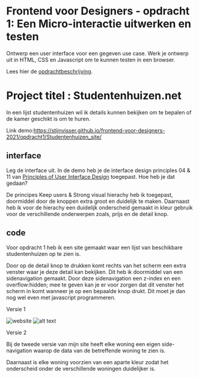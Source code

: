 # Frontend voor Designers - opdracht 1: Een Micro-interactie uitwerken en testen

Ontwerp een user interface voor een gegeven use case. Werk je ontwerp uit in HTML, CSS en Javascript om te kunnen testen in een browser.

Lees hier de [opdrachtbeschrijving](./opdrachtbeschrijving.md).


# Project titel : Studentenhuizen.net

In een lijst studentenhuizen wil ik details kunnen bekijken om 
te bepalen of de kamer geschikt is om te huren.

Link demo:https://stijnvisser.github.io/frontend-voor-designers-2021/opdracht1/Studentenhuizen_site/

## interface
Leg de interface uit. In de demo heb je de interface design principles 04 & 11 van [Principles of User Interface Design](http://bokardo.com/principles-of-user-interface-design/) toegepast. Hoe heb je dat gedaan?

De principes Keep users & Strong visual hierachy heb ik toegepast, doormiddel door de knoppen extra groot en duidelijk te maken.
Daarnaast heb ik voor de hierachy een duidelijk onderscheid gemaakt in kleur gebruik voor de verschillende onderwerpen zoals, prijs en de detail knop. 


## code
Voor opdracht 1 heb ik een site gemaakt waar een lijst van beschikbare studentenhuizen op te zien is.

Door op de detail knop te drukken komt rechts van het scherm een extra venster waar je deze detail kan bekijken.
Dit heb ik doormiddel van een sidenavigation gemaakt. Door deze sidenavigation een z-index en een overflow:hidden; mee te geven kan je er voor zorgen dat dit venster het scherm in komt wanneer je op een bepaalde knop drukt. Dit moet je dan nog wel even met javascript programmeren.

Versie 1

![website](../frontend-voor-designers-2021/img/opdracht1versie1.png)
![alt text](./frontend-voor-designers-2021/img/opdracht1versie1.png "opdracht1versie1")

Versie 2

Bij de tweede versie van mijn site heeft elke woning een eigen side-navigation waarop de data van de betreffende woning te zien is.

Daarnaast is elke woning voorzien van een aparte kleur zodat het onderscheid onder de verschillende woningen duidelijker is.


